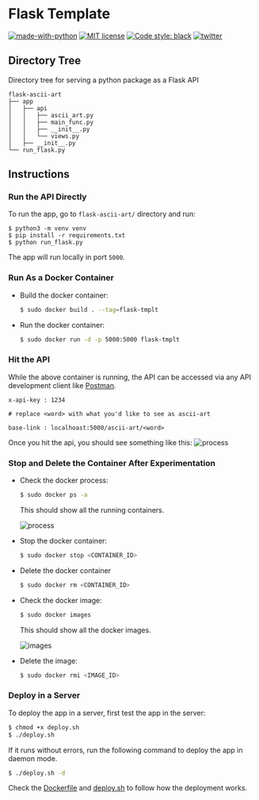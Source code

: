 # Flask Template

[![made-with-python](https://img.shields.io/badge/Made%20with-Python-1f425f.svg)](https://www.python.org/) [![MIT license](https://img.shields.io/badge/License-MIT-blue.svg)](https://github.com/rednafi/protomate/blob/master/LICENSE) [![Code style: black](https://img.shields.io/badge/code%20style-black-000000.svg)](https://github.com/python/black)
[![twitter](https://img.shields.io/twitter/url/https/home?style=social)](https://twitter.com)


## Directory Tree
Directory tree for serving a python package as a Flask API

```
flask-ascii-art
├── app
│   ├── api
│   │   ├── ascii_art.py
│   │   ├── main_func.py
│   │   ├── __init__.py
│   │   └── views.py
│   ├── __init__.py
└── run_flask.py
```

## Instructions

### Run the API Directly
To run the app, go to `flask-ascii-art/` directory and run:

```
$ python3 -m venv venv
$ pip install -r requirements.txt
$ python run_flask.py
```
The app will run locally in port `5000`.

### Run As a Docker Container

* Build the docker container:

    ```bash
    $ sudo docker build . --tag=flask-tmplt
    ```

* Run the docker container: 

    ```bash
    $ sudo docker run -d -p 5000:5000 flask-tmplt
    ```

### Hit the API

While the above container is running, the API can be accessed via any API development client like [Postman](https://www.getpostman.com/).

```
x-api-key : 1234

# replace <word> with what you'd like to see as ascii-art

base-link : localhoast:5000/ascii-art/<word>
```
Once you hit the api, you should see something like this:
 ![process](https://github.com/rednafi/flask-tmplt/blob/master/imgs/containter_process.png)

### Stop and Delete the Container After Experimentation

* Check the docker process:

    ```bash
    $ sudo docker ps -a
    ```
    This should show all the running containers.

    ![process](https://github.com/rednafi/flask-tmplt/blob/master/imgs/postman_flask_api.png)

* Stop the docker container:

    ```bash
    $ sudo docker stop <CONTAINER_ID> 
    ```
* Delete the docker container

    ```bash
    $ sudo docker rm <CONTAINER_ID>

* Check the docker image:
   
  ```bash
  $ sudo docker images
  ```
  This should show all the docker images.

  ![images](https://github.com/rednafi/flask-tmplt/blob/master/imgs/docker_images.png)

  
* Delete the image:

  ```bash
  $ sudo docker rmi <IMAGE_ID>
  ``` 

### Deploy in a Server

To deploy the app in a server, first test the app in the server:

```bash
$ chmod +x deploy.sh
$ ./deploy.sh
```

If it runs without errors, run the following command to deploy the app in daemon mode.

```bash
$ ./deploy.sh -d
```
Check the [Dockerfile](https://github.com/rednafi/flask-tmplt/blob/master/Dockerfile) and [deploy.sh](https://github.com/rednafi/flask-tmplt/blob/master/deploy.sh) to follow how the deployment works.